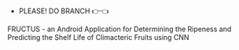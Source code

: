 - PLEASE! DO BRANCH 👉👈


FRUCTUS - an Android Application for Determining the Ripeness and Predicting the Shelf Life of Climacteric Fruits using CNN
